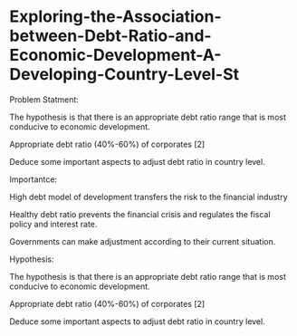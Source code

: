 # Exploring-the-Association-between-Debt-Ratio-and-Economic-Development-A-Developing-Country-Level-St
Problem Statment:

The hypothesis is that there is an appropriate debt ratio range that is most conducive to economic development. 

Appropriate debt ratio (40%-60%) of corporates [2]

Deduce some important aspects to adjust debt ratio in country level.  

Importantce:

High debt model of development transfers the risk to the financial industry

Healthy debt ratio prevents the financial crisis and regulates the fiscal policy and interest rate.

Governments can make adjustment according to their current situation.

Hypothesis:

The hypothesis is that there is an appropriate debt ratio range that is most conducive to economic development. 

Appropriate debt ratio (40%-60%) of corporates [2]

Deduce some important aspects to adjust debt ratio in country level.  

